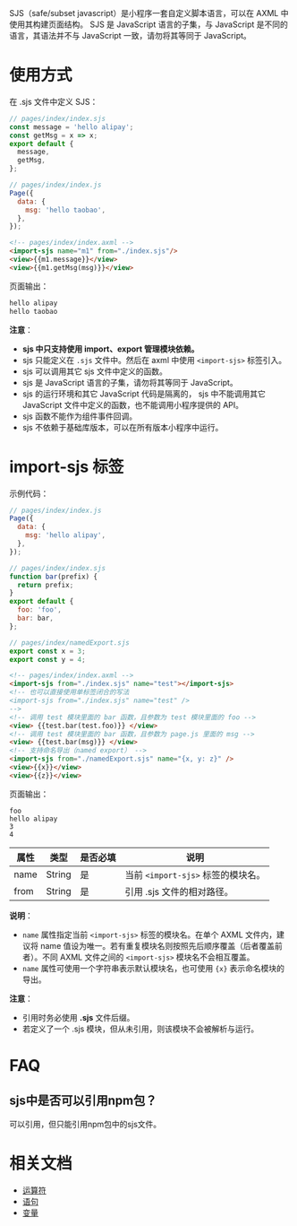 SJS（safe/subset javascript）是小程序一套自定义脚本语言，可以在 AXML 中使用其构建页面结构。 
SJS 是 JavaScript 语言的子集，与 JavaScript 是不同的语言，其语法并不与 JavaScript 一致，请勿将其等同于 JavaScript。

# 使用方式
在 .sjs 文件中定义 SJS：
```javascript
// pages/index/index.sjs
const message = 'hello alipay';
const getMsg = x => x;
export default {
  message,
  getMsg,
};
```

```javascript
// pages/index/index.js
Page({
  data: {
    msg: 'hello taobao',
  },
});
```

```html
<!-- pages/index/index.axml -->
<import-sjs name="m1" from="./index.sjs"/>
<view>{{m1.message}}</view>
<view>{{m1.getMsg(msg)}}</view>
```
页面输出：
```javascript
hello alipay
hello taobao
```
**注意**：

- **sjs 中只支持使用 import、export 管理模块依赖。**
- sjs 只能定义在 `.sjs` 文件中。然后在 axml 中使用 `<import-sjs>` 标签引入。
- sjs 可以调用其它 sjs 文件中定义的函数。
- sjs 是 JavaScript 语言的子集，请勿将其等同于 JavaScript。
- sjs 的运行环境和其它 JavaScript 代码是隔离的， sjs 中不能调用其它 JavaScript 文件中定义的函数，也不能调用小程序提供的 API。
- sjs 函数不能作为组件事件回调。
- sjs 不依赖于基础库版本，可以在所有版本小程序中运行。

# import-sjs 标签
示例代码：
```javascript
// pages/index/index.js
Page({
  data: {
    msg: 'hello alipay',
  },
});
```

```javascript
// pages/index/index.sjs
function bar(prefix) {
  return prefix;
}
export default {
  foo: 'foo',
  bar: bar,
};
```

```javascript
// pages/index/namedExport.sjs
export const x = 3;
export const y = 4;
```

```html
<!-- pages/index/index.axml -->
<import-sjs from="./index.sjs" name="test"></import-sjs>
<!-- 也可以直接使用单标签闭合的写法
<import-sjs from="./index.sjs" name="test" />
-->
<!-- 调用 test 模块里面的 bar 函数，且参数为 test 模块里面的 foo -->
<view> {{test.bar(test.foo)}} </view>
<!-- 调用 test 模块里面的 bar 函数，且参数为 page.js 里面的 msg -->
<view> {{test.bar(msg)}} </view>
<!-- 支持命名导出（named export） -->
<import-sjs from="./namedExport.sjs" name="{x, y: z}" />
<view>{{x}}</view>
<view>{{z}}</view>
```
页面输出：
```
foo
hello alipay
3
4
```
| **属性** | **类型** | **是否必填** | **说明** |
| --- | --- | --- | --- |
| name | String | 是 | 当前 `<import-sjs>` 标签的模块名。 |
| from | String | 是 | 引用 .sjs 文件的相对路径。 |

**说明**：
- `name` 属性指定当前 `<import-sjs>` 标签的模块名。在单个 AXML 文件内，建议将 name 值设为唯一。若有重复模块名则按照先后顺序覆盖（后者覆盖前者）。不同 AXML 文件之间的 `<import-sjs>` 模块名不会相互覆盖。
- `name` 属性可使用一个字符串表示默认模块名，也可使用 `{x}` 表示命名模块的导出。

**注意**：
- 引用时务必使用 **.sjs** 文件后缀。
- 若定义了一个 .sjs 模块，但从未引用，则该模块不会被解析与运行。

# FAQ

## sjs中是否可以引用npm包？

可以引用，但只能引用npm包中的sjs文件。

# 相关文档
- [运算符](https://opendocs.alipay.com/mini/framework/operator)
- [语句](https://opendocs.alipay.com/mini/framework/sjs-statement)
- [变量](https://opendocs.alipay.com/mini/framework/sjs-variable)

